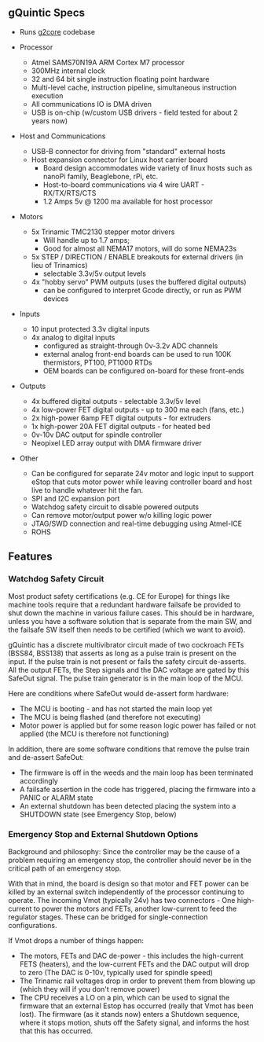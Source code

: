 
## gQuintic Specs
- Runs [g2core](https://github.com/synthetos/g2) codebase

- Processor
  - Atmel SAMS70N19A ARM Cortex M7 processor
  - 300MHz internal clock
  - 32 and 64 bit single instruction floating point hardware
  - Multi-level cache, instruction pipeline, simultaneous instruction execution
  - All communications IO is DMA driven
  - USB is on-chip (w/custom USB drivers - field tested for about 2 years now)

- Host and Communications
  - USB-B connector for driving from "standard" external hosts
  - Host expansion connector for Linux host carrier board
    - Board design accommodates wide variety of linux hosts such as nanoPi family, Beaglebone, rPi, etc.
    - Host-to-board communications via 4 wire UART - RX/TX/RTS/CTS
    - 1.2 Amps 5v @ 1200 ma available for host processor

- Motors
  - 5x Trinamic TMC2130 stepper motor drivers
    - Will handle up to 1.7 amps;
    - Good for almost all NEMA17 motors, will do some NEMA23s
  - 5x STEP / DIRECTION / ENABLE breakouts for external drivers (in lieu of Trinamics)  
    - selectable 3.3v/5v output levels
  - 4x "hobby servo" PWM outputs (uses the buffered digital outputs)
    - can be configured to interpret Gcode directly, or run as PWM devices

- Inputs
  - 10 input protected 3.3v digital inputs  
  - 4x analog to digital inputs 
    - configured as straight-through 0v-3.2v ADC channels
    - external analog front-end boards can be used to run 100K thermistors, PT100, PT1000 RTDs
    - OEM boards can be configured on-board for these front-ends

- Outputs
  - 4x buffered digital outputs - selectable 3.3v/5v level
  - 4x low-power FET digital outputs - up to 300 ma each (fans, etc.)
  - 2x high-power 6amp FET digital outputs - for extruders
  - 1x high-power 20A FET digital outputs - for heated bed
  - 0v-10v DAC output for spindle controller 
  - Neopixel LED array output with DMA firmware driver

- Other
  - Can be configured for separate 24v motor and logic input to support eStop that cuts motor power while leaving controller board and host live to handle whatever hit the fan.
  - SPI and I2C expansion port
  - Watchdog safety circuit to disable powered outputs
  - Can remove motor/output power w/o killing logic power
  - JTAG/SWD connection and real-time debugging using Atmel-ICE
  - ROHS

## Features

### Watchdog Safety Circuit
Most product safety certifications (e.g. CE for Europe) for things like machine tools require that a redundant hardware failsafe be provided to shut down the machine in various failure cases. This should be in hardware, unless you have a software solution that is separate from the main SW, and the failsafe SW itself then needs to be certified (which we want to avoid).

gQuintic has a discrete multivibrator circuit made of two cockroach FETs (BSS84, BSS138) that asserts as long as a pulse train is present on the input. If the pulse train is not present or fails the safety circuit de-asserts. All the output FETs, the Step signals and the DAC voltage are gated by this SafeOut signal. The pulse train generator is in the main loop of the MCU. 

Here are conditions where SafeOut would de-assert form hardware:
* The MCU is booting - and has not started the main loop yet
* The MCU is being flashed (and therefore not executing)
* Motor power is applied but for some reason logic power has failed or not applied (the MCU is therefore not functioning)

In addition, there are some software conditions that remove the pulse train and de-assert SafeOut:
* The firmware is off in the weeds and the main loop has been terminated accordingly 
* A failsafe assertion in the code has triggered, placing the firmware into a PANIC or ALARM state
* An external shutdown has been detected placing the system into a SHUTDOWN state (see Emergency Stop, below)

### Emergency Stop and External Shutdown Options
Background and philosophy: Since the controller may be the cause of a problem requiring an emergency stop, the controller should never be in the critical path of an emergency stop.

With that in mind, the board is design so that motor and FET power can be killed by an external switch independently of the processor continuing to operate. The incoming Vmot (typically 24v) has two connectors - One high-current to power the motors and FETs, another low-current to feed the regulator stages. These can be bridged for single-connection configurations.

If Vmot drops a number of things happen:
* The motors, FETs and DAC de-power - this includes the high-current FETS (heaters), and the low-current FETs and the DAC output will drop to zero (The DAC is 0-10v, typically used for spindle speed)
* The Trinamic rail voltages drop in order to prevent them from blowing up (which they will if you don't remove power)
* The CPU receives a LO on a pin, which can be used to signal the firmware that an external Estop has occurred (really that Vmot has been lost). The firmware (as it stands now) enters a Shutdown sequence, where it stops motion, shuts off the Safety signal, and informs the host that this has occurred.
